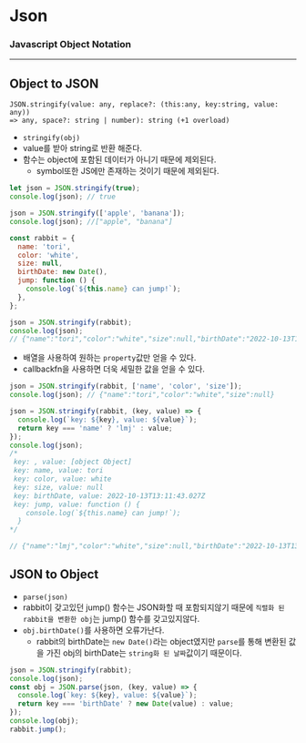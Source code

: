 # Json

### Javascript Object Notation

---

## Object to JSON

    JSON.stringify(value: any, replace?: (this:any, key:string, value: any))
    => any, space?: string | number): string (+1 overload)

-   `stringify(obj)`
-   value를 받아 string로 반환 해준다.
- 함수는 object에 포함된 데이터가 아니기 때문에 제외된다.
    - symbol또한 JS에만 존재하는 것이기 때문에 제외된다.
```javascript
let json = JSON.stringify(true);
console.log(json); // true

json = JSON.stringify(['apple', 'banana']);
console.log(json); //["apple", "banana"]

const rabbit = {
  name: 'tori',
  color: 'white',
  size: null,
  birthDate: new Date(),
  jump: function () {
    console.log(`${this.name} can jump!`);
  },
};

json = JSON.stringify(rabbit);
console.log(json); 
// {"name":"tori","color":"white","size":null,"birthDate":"2022-10-13T13:11:43.027Z"}
```
- 배열을 사용하여 원하는 `property`값만 얻을 수 있다.
- callbackfn을 사용하면 더욱 세밀한 값을 얻을 수 있다.
```javascript
json = JSON.stringify(rabbit, ['name', 'color', 'size']);
console.log(json); // {"name":"tori","color":"white","size":null}

json = JSON.stringify(rabbit, (key, value) => {
  console.log(`key: ${key}, value: ${value}`);
  return key === 'name' ? 'lmj' : value;
});
console.log(json);
/* 
 key: , value: [object Object]
 key: name, value: tori
 key: color, value: white
 key: size, value: null
 key: birthDate, value: 2022-10-13T13:11:43.027Z
 key: jump, value: function () {
    console.log(`${this.name} can jump!`);
  }
*/

// {"name":"lmj","color":"white","size":null,"birthDate":"2022-10-13T13:11:43.027Z"}

```

## JSON to Object
-   `parse(json)`
- rabbit이 갖고있던 jump() 함수는 JSON화할 때 포함되지않기 때문에 `직렬화 된 rabbit을 변환한 obj`는 jump() 함수를 갖고있지않다.
- `obj.birthDate()`를 사용하면 오류가난다.
    - rabbit의 birthDate는 `new Date()`라는 object였지만 `parse`를 통해 변환된 값을 가진 obj의 birthDate는 `string화 된 날짜`값이기 때문이다.
```javascript
json = JSON.stringify(rabbit);
console.log(json);
const obj = JSON.parse(json, (key, value) => {
  console.log(`key: ${key}, value: ${value}`);
  return key === 'birthDate' ? new Date(value) : value;
});
console.log(obj);
rabbit.jump();
```